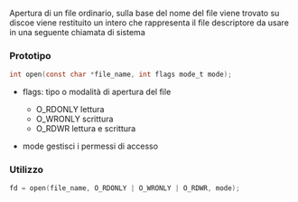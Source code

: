 Apertura di un file ordinario, sulla base del nome del file viene trovato su discoe viene restituito un intero che rappresenta il file descriptore da usare in una seguente chiamata di sistema


### Prototipo
```c
int open(const char *file_name, int flags mode_t mode);
```

- flags: tipo o modalità di apertura del file
	- O_RDONLY lettura
	- O_WRONLY scrittura
	- O_RDWR lettura e scrittura

- mode gestisci i permessi di accesso

### Utilizzo

```c
fd = open(file_name, O_RDONLY | O_WRONLY | O_RDWR, mode);
```